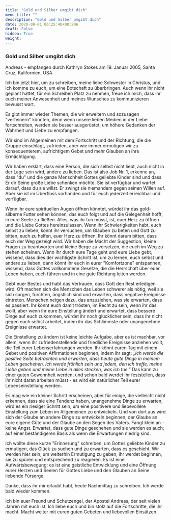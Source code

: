 ```yaml
---
title: "Gold und Silber umgibt dich"
menu_title: ""
description: "Gold und Silber umgibt dich"
date: 2020-08-01 06:25:48+00:296
draft: False
hidden: True
weight:
---
```

### Gold und Silber umgibt dich

Andreas - empfangen durch Kathryn Stokes am 19. Januar 2005, Santa Cruz, Kalifornien, USA.

Ich bin jetzt hier, um zu schreiben, meine liebe Schwester in Christus, und ich komme zu euch, um eine Botschaft zu überbringen. Auch wenn ihr nicht geplant hattet, für ein Schreiben Platz zu nehmen, freue ich mich, dass ihr euch meiner Anwesenheit und meines Wunsches zu kommunizieren bewusst wart.

Es gibt immer wieder Themen, die wir erweitern und sozusagen "verfeinern" könnten, denn wenn unsere lieben Medien in der Liebe fortschreiten, werden sie besser ausgerüstet, um höhere Gedanken der Wahrheit und Liebe zu empfangen.

Wir sind im Allgemeinen mit dem Fortschritt und der Richtung, die die Gruppe einschlägt, zufrieden, aber wie immer ermutigen wir zu konsequenterem, aufrichtigem Gebet und mehr Glauben an ihre Ermächtigung.

Wir haben erklärt, dass eine Person, die sich selbst nicht liebt, auch nicht in der Lage sein wird, andere zu lieben. Das ist also Job Nr. 1, erkenne an, dass "du" und die ganze Menschheit Gottes geliebte Kinder sind und dass Er dir Seine große Liebe schenken möchte. Sie ist verfügbar und wartet darauf, dass du sie willst. Er zwingt sie niemandem gegen seinen Willen auf. Aber sie ist im Überfluss vorhanden und für euch jederzeit erreichbar und verfügbar.

Wenn ihr eure spirituellen Augen öffnen könntet, würdet ihr das gold-silberne Futter sehen können, das euch folgt und auf die Gelegenheit hofft, in eure Seele zu fließen. Alles, was ihr tun müsst, ist, euer Herz zu öffnen und die Liebe Gottes hereinzulassen. Wenn ihr Schwierigkeiten habt, euch selbst zu lieben, könnt ihr versuchen, um Glauben zu beten und Gott zu bitten, euch zu helfen, euer Herz zu öffnen. Ihr könnt darum bitten, dass euch der Weg gezeigt wird. Wir haben die Macht der Suggestion, kleine Fragen zu beantworten und kleine Berge zu versetzen, die euch im Weg zu stehen scheinen. Wenn ihr durch eure Tage geht und eure Liebe gebt, wissend, dass dies der wichtigste Schritt ist, um zu lernen, euch selbst und andere zu lieben, dann könnt ihr euch in eurer "Komfortzone" entspannen, wissend, dass Gottes vollkommene Gesetze, die die Herrschaft über euer Leben haben, euch führen und in eine gute Richtung leiten werden.

Gebt euer Bestes und habt das Vertrauen, dass Gott den Rest erledigen wird. Oft machen sich die Menschen das Leben schwerer als nötig, weil sie sich sorgen, fürchten, ängstlich sind und erwarten, dass negative Ereignisse eintreten. Menschen neigen dazu, das anzuziehen, was sie erwarten, dass es passiert. Ihr könnt euch damit trösten, im Recht zu sein, wenn ihr das wollt, aber wenn ihr eure Einstellung ändert und erwartet, dass bessere Dinge auf euch zukommen, würdet ihr noch glücklicher sein, dass ihr nicht gegen euch selbst arbeitet, indem ihr das Schlimmste oder unangenehme Ereignisse erwartet.

Die Einstellung zu ändern ist keine leichte Aufgabe, aber es ist machbar, vor allem, wenn ihr zufriedenstellende und friedliche Ereignisse anziehen wollt, die Teil eurer Lebenserfahrungen werden. Ihr könnt euren Tag mit einem Gebet und positiven Affirmationen beginnen, indem ihr sagt: *„Ich werde die positive Seite betrachten und erwarten, dass heute gute Dinge in meinem Leben geschehen. Ich werde fröhlich sein und jedem, den ich treffe, meine Liebe geben und meine Liebe in alles stecken, was ich tue.”* Das kann zu einer guten Gewohnheit werden, und schon bald werdet ihr feststellen, dass ihr nicht daran arbeiten müsst - es wird ein natürlicher Teil eurer Lebenseinstellung werden.

Es mag wie ein kleiner Schritt erscheinen, aber für einige, die vielleicht nicht erkennen, dass sie eine Tendenz haben, unangenehme Dinge zu erwarten, wird es ein riesiger Schritt sein, um eine positivere und liebevollere Einstellung zum Leben im Allgemeinen zu entwickeln. Und von dort aus wird sich der Glaube an andere Dinge zu entwickeln beginnen; der Glaube an eure eigene Güte und der Glaube an den Segen des Vaters. Fangt klein an - keine Angst. Erwartet, dass gute Dinge geschehen und sie werden es auch; auf einer beständigeren Basis als wenn die Erwartungen niedrig sind.

Ich wollte diese kurze "Erinnerung" schreiben, um Gottes geliebte Kinder zu ermutigen, das Glück zu suchen und zu erwarten, dass es geschieht. Wir werden hier sein, um weiterhin Ermutigung zu geben, ihr werdet beginnen, sie zu spüren und entsprechend zu reagieren. Es ist eine Aufwärtsbewegung; es ist eine geistliche Entwicklung und eine Öffnung eurer Herzen und Seelen für Gottes Liebe und den Glauben an Seine liebende Fürsorge.

Danke, dass ihr mir erlaubt habt, heute Nachmittag zu schreiben. Ich werde bald wieder kommen.

Ich bin euer Freund und Schutzengel, der Apostel Andreas, der seit vielen Jahren mit euch ist. Ich liebe euch und bin stolz auf die Fortschritte, die ihr macht. Macht weiter mit euren guten Gebeten und liebevollen Einsätzen.
